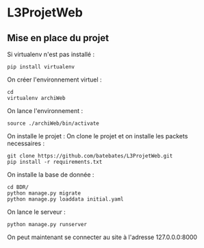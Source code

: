 # L3ProjetWeb

## Mise en place du projet
Si virtualenv n'est pas installé :


	pip install virtualenv

On créer l'environnement virtuel :


	cd
	virtualenv archiWeb

On lance l'environnement :


	source ./archiWeb/bin/activate	

On installe le projet :
On clone le projet et on installe les packets necessaires :


	git clone https://github.com/batebates/L3ProjetWeb.git
	pip install -r requirements.txt

On installe la base de donnée :


	cd BDR/
	python manage.py migrate
	python manage.py loaddata initial.yaml

On lance le serveur :


	python manage.py runserver

On peut maintenant se connecter au site à l'adresse 127.0.0.0:8000
